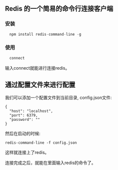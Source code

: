 ## Redis 的一个简易的命令行连接客户端

### 安装

```javascript
  npm install redis-command-line -g
```

### 使用

```javascript
  connect
```

输入connect就能进行连接redis。

## 通过配置文件来进行配置

我们可以添加一个配置文件到当前目录, config.json文件:
```
{
  "host": "localhost",
  "port": 6379,
  "password": ""
}

```

然后在启动的时候:
```
redis-command-line -f config.json
```
这样就连接上了redis。

连接完成之后，就能在里面输入redis的命令了。
